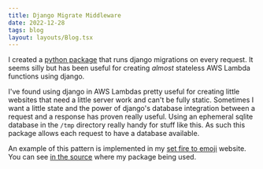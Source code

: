 ```yaml
---
title: Django Migrate Middleware
date: 2022-12-28
tags: blog
layout: layouts/Blog.tsx
---
```


I created a [python package](https://pypi.org/project/django-migrate-middleware/) that runs django migrations on every request. It seems silly but has been useful for creating *almost* stateless AWS Lambda functions using django.

<!--more-->

I've found using django in AWS Lambdas pretty useful for creating little websites that need a little server work and can't be fully static. Sometimes I want a little state and the power of django's database integration between a request and a response has proven really useful. Using an ephemeral sqlite database in the `/tmp` directory really handy for stuff like this. As such this package allows each request to have a database available.

An example of this pattern is implemented in my [set fire to emoji](https://setfire.lukewiwa.com) website. You can see [in the source](https://github.com/lukewiwa/set-fire-to-emoji/blob/main/src/config/settings.py#L71) where my package being used.

